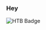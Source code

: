 ### Hey

![HTB Badge](https://github.com/MikeAnast/MikeAnast/assets/24854891/a8783b22-d71a-46c9-b50a-5338e60ef713)
